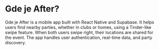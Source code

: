 # Gde je After?
Gde je After is a mobile app built with React Native and Supabase. It helps users find nearby parties, whether in clubs or homes, using a Tinder-like swipe feature. When both users swipe right, their locations are shared for the event. The app handles user authentication, real-time data, and party discovery.
